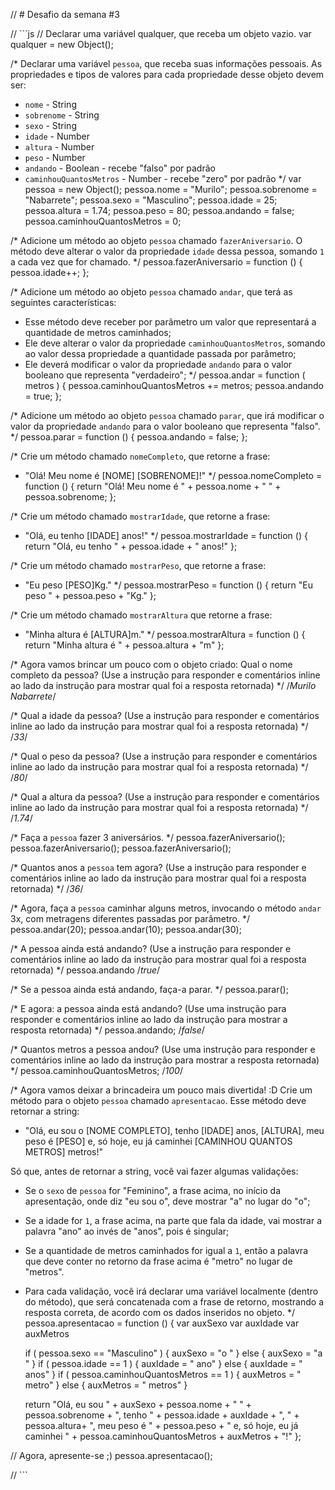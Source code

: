 // # Desafio da semana #3

// ```js
// Declarar uma variável qualquer, que receba um objeto vazio.
var qualquer = new Object();

/*
Declarar uma variável `pessoa`, que receba suas informações pessoais.
As propriedades e tipos de valores para cada propriedade desse objeto devem ser:
- `nome` - String
- `sobrenome` - String
- `sexo` - String
- `idade` - Number
- `altura` - Number
- `peso` - Number
- `andando` - Boolean - recebe "falso" por padrão
- `caminhouQuantosMetros` - Number - recebe "zero" por padrão
*/
var pessoa = new Object();
pessoa.nome = "Murilo";
pessoa.sobrenome = "Nabarrete";
pessoa.sexo = "Masculino";
pessoa.idade = 25;
pessoa.altura = 1.74;
pessoa.peso = 80;
pessoa.andando = false;
pessoa.caminhouQuantosMetros = 0;

/*
Adicione um método ao objeto `pessoa` chamado `fazerAniversario`. O método deve
alterar o valor da propriedade `idade` dessa pessoa, somando `1` a cada vez que
for chamado.
*/
pessoa.fazerAniversario = function () {
	pessoa.idade++;
};

/*
Adicione um método ao objeto `pessoa` chamado `andar`, que terá as seguintes
características:
- Esse método deve receber por parâmetro um valor que representará a quantidade
de metros caminhados;
- Ele deve alterar o valor da propriedade `caminhouQuantosMetros`, somando ao
valor dessa propriedade a quantidade passada por parâmetro;
- Ele deverá modificar o valor da propriedade `andando` para o valor
booleano que representa "verdadeiro";
*/
pessoa.andar = function ( metros ) {
	pessoa.caminhouQuantosMetros += metros;
	pessoa.andando = true;
};

/*
Adicione um método ao objeto `pessoa` chamado `parar`, que irá modificar o valor
da propriedade `andando` para o valor booleano que representa "falso".
*/
pessoa.parar = function () {
	pessoa.andando = false;
};

/*
Crie um método chamado `nomeCompleto`, que retorne a frase:
- "Olá! Meu nome é [NOME] [SOBRENOME]!"
*/
pessoa.nomeCompleto = function () {
	return "Olá! Meu nome é " + pessoa.nome + " " + pessoa.sobrenome;
};

/*
Crie um método chamado `mostrarIdade`, que retorne a frase:
- "Olá, eu tenho [IDADE] anos!"
*/
pessoa.mostrarIdade = function () {
	return "Olá, eu tenho " + pessoa.idade + " anos!"
};

/*
Crie um método chamado `mostrarPeso`, que retorne a frase:
- "Eu peso [PESO]Kg."
*/
pessoa.mostrarPeso = function () {
	return "Eu peso " + pessoa.peso + "Kg."
};

/*
Crie um método chamado `mostrarAltura` que retorne a frase:
- "Minha altura é [ALTURA]m."
*/
pessoa.mostrarAltura = function () {
	return "Minha altura é " + pessoa.altura + "m"
};

/*
Agora vamos brincar um pouco com o objeto criado:
Qual o nome completo da pessoa? (Use a instrução para responder e comentários
inline ao lado da instrução para mostrar qual foi a resposta retornada)
*/
/*Murilo Nabarrete*/

/*
Qual a idade da pessoa? (Use a instrução para responder e comentários
inline ao lado da instrução para mostrar qual foi a resposta retornada)
*/
/*33*/

/*
Qual o peso da pessoa? (Use a instrução para responder e comentários
inline ao lado da instrução para mostrar qual foi a resposta retornada)
*/
/*80*/

/*
Qual a altura da pessoa? (Use a instrução para responder e comentários
inline ao lado da instrução para mostrar qual foi a resposta retornada)
*/
/*1.74*/

/*
Faça a `pessoa` fazer 3 aniversários.
*/
pessoa.fazerAniversario();
pessoa.fazerAniversario();
pessoa.fazerAniversario();

/*
Quantos anos a `pessoa` tem agora? (Use a instrução para responder e
comentários inline ao lado da instrução para mostrar qual foi a resposta
retornada)
*/
/*36*/

/*
Agora, faça a `pessoa` caminhar alguns metros, invocando o método `andar` 3x,
com metragens diferentes passadas por parâmetro.
*/
pessoa.andar(20);
pessoa.andar(10);
pessoa.andar(30);

/*
A pessoa ainda está andando? (Use a instrução para responder e comentários
inline ao lado da instrução para mostrar qual foi a resposta retornada)
*/
pessoa.andando /*true*/

/*
Se a pessoa ainda está andando, faça-a parar.
*/
pessoa.parar();

/*
E agora: a pessoa ainda está andando? (Use uma instrução para responder e
comentários inline ao lado da instrução para mostrar a resposta retornada)
*/
pessoa.andando; /*false*/

/*
Quantos metros a pessoa andou? (Use uma instrução para responder e comentários
inline ao lado da instrução para mostrar a resposta retornada)
*/
pessoa.caminhouQuantosMetros; /*100*/

/*
Agora vamos deixar a brincadeira um pouco mais divertida! :D
Crie um método para o objeto `pessoa` chamado `apresentacao`. Esse método deve
retornar a string:
- "Olá, eu sou o [NOME COMPLETO], tenho [IDADE] anos, [ALTURA], meu peso é [PESO] e, só hoje, eu já caminhei [CAMINHOU QUANTOS METROS] metros!"

Só que, antes de retornar a string, você vai fazer algumas validações:
- Se o `sexo` de `pessoa` for "Feminino", a frase acima, no início da
apresentação, onde diz "eu sou o", deve mostrar "a" no lugar do "o";
- Se a idade for `1`, a frase acima, na parte que fala da idade, vai mostrar a
palavra "ano" ao invés de "anos", pois é singular;
- Se a quantidade de metros caminhados for igual a `1`, então a palavra que
deve conter no retorno da frase acima é "metro" no lugar de "metros".
- Para cada validação, você irá declarar uma variável localmente (dentro do
método), que será concatenada com a frase de retorno, mostrando a resposta
correta, de acordo com os dados inseridos no objeto.
*/
pessoa.apresentacao = function () {
	var auxSexo
	var auxIdade
	var auxMetros

	if ( pessoa.sexo == "Masculino" ) {
		auxSexo = "o "
	}
	else {
		auxSexo = "a "
	}
	if ( pessoa.idade == 1 ) {
		auxIdade = " ano"
	}
	else {
		auxIdade = " anos"
	}
	if ( pessoa.caminhouQuantosMetros == 1 ) {
		auxMetros = " metro"
	}
	else {
		auxMetros = " metros"
	}

	return "Olá, eu sou " + auxSexo + pessoa.nome + " " + pessoa.sobrenome + ", tenho " + pessoa.idade + auxIdade + ", " + pessoa.altura+ ", meu peso é " + pessoa.peso + " e, só hoje, eu já caminhei " + pessoa.caminhouQuantosMetros + auxMetros + "!"
};

// Agora, apresente-se ;)
pessoa.apresentacao();

// ```
